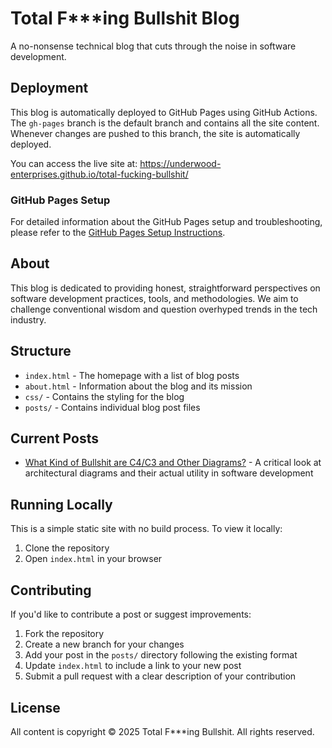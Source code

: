 # Total F***ing Bullshit Blog

A no-nonsense technical blog that cuts through the noise in software development.

## Deployment

This blog is automatically deployed to GitHub Pages using GitHub Actions. The `gh-pages` branch is the default branch and contains all the site content. Whenever changes are pushed to this branch, the site is automatically deployed.

You can access the live site at: https://underwood-enterprises.github.io/total-fucking-bullshit/

### GitHub Pages Setup

For detailed information about the GitHub Pages setup and troubleshooting, please refer to the [GitHub Pages Setup Instructions](GITHUB_PAGES_SETUP.md).

## About

This blog is dedicated to providing honest, straightforward perspectives on software development practices, tools, and methodologies. We aim to challenge conventional wisdom and question overhyped trends in the tech industry.

## Structure

- `index.html` - The homepage with a list of blog posts
- `about.html` - Information about the blog and its mission
- `css/` - Contains the styling for the blog
- `posts/` - Contains individual blog post files

## Current Posts

- [What Kind of Bullshit are C4/C3 and Other Diagrams?](posts/c4-c3-diagrams.html) - A critical look at architectural diagrams and their actual utility in software development

## Running Locally

This is a simple static site with no build process. To view it locally:

1. Clone the repository
2. Open `index.html` in your browser

## Contributing

If you'd like to contribute a post or suggest improvements:

1. Fork the repository
2. Create a new branch for your changes
3. Add your post in the `posts/` directory following the existing format
4. Update `index.html` to include a link to your new post
5. Submit a pull request with a clear description of your contribution

## License

All content is copyright © 2025 Total F***ing Bullshit. All rights reserved.
